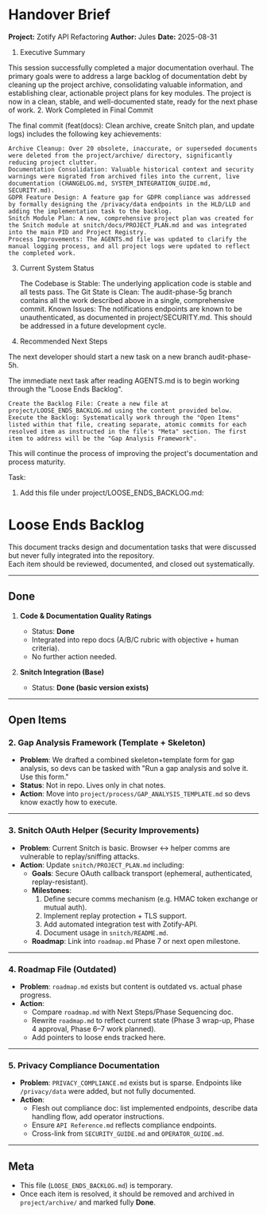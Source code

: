 # Handover Brief

**Project:** Zotify API Refactoring 
**Author:** Jules 
**Date:** 2025-08-31 

1. Executive Summary

This session successfully completed a major documentation overhaul. The primary goals were to address a large backlog of documentation debt by cleaning up the project archive, consolidating valuable information, and establishing clear, actionable project plans for key modules. The project is now in a clean, stable, and well-documented state, ready for the next phase of work.
2. Work Completed in Final Commit

The final commit (feat(docs): Clean archive, create Snitch plan, and update logs) includes the following key achievements:

    Archive Cleanup: Over 20 obsolete, inaccurate, or superseded documents were deleted from the project/archive/ directory, significantly reducing project clutter.
    Documentation Consolidation: Valuable historical context and security warnings were migrated from archived files into the current, live documentation (CHANGELOG.md, SYSTEM_INTEGRATION_GUIDE.md, SECURITY.md).
    GDPR Feature Design: A feature gap for GDPR compliance was addressed by formally designing the /privacy/data endpoints in the HLD/LLD and adding the implementation task to the backlog.
    Snitch Module Plan: A new, comprehensive project plan was created for the Snitch module at snitch/docs/PROJECT_PLAN.md and was integrated into the main PID and Project Registry.
    Process Improvements: The AGENTS.md file was updated to clarify the manual logging process, and all project logs were updated to reflect the completed work.

3. Current System Status

    The Codebase is Stable: The underlying application code is stable and all tests pass.
    The Git State is Clean: The audit-phase-5g branch contains all the work described above in a single, comprehensive commit.
    Known Issues: The notifications endpoints are known to be unauthenticated, as documented in project/SECURITY.md. This should be addressed in a future development cycle.

4. Recommended Next Steps

The next developer should start a new task on a new branch audit-phase-5h.

The immediate next task after reading AGENTS.md is to begin working through the "Loose Ends Backlog".

    Create the Backlog File: Create a new file at project/LOOSE_ENDS_BACKLOG.md using the content provided below.
    Execute the Backlog: Systematically work through the "Open Items" listed within that file, creating separate, atomic commits for each resolved item as instructed in the file's "Meta" section. The first item to address will be the "Gap Analysis Framework".

This will continue the process of improving the project's documentation and process maturity.

Task: 

1. Add this file under project/LOOSE_ENDS_BACKLOG.md:

# Loose Ends Backlog

This document tracks design and documentation tasks that were discussed but never fully integrated into the repository.  
Each item should be reviewed, documented, and closed out systematically.

---

## Done
1. **Code & Documentation Quality Ratings**
   - Status: **Done**
   - Integrated into repo docs (A/B/C rubric with objective + human criteria).
   - No further action needed.

2. **Snitch Integration (Base)**
   - Status: **Done (basic version exists)**

---

## Open Items

### 2. Gap Analysis Framework (Template + Skeleton)
- **Problem**: We drafted a combined skeleton+template form for gap analysis, so devs can be tasked with "Run a gap analysis and solve it. Use this form."  
- **Status**: Not in repo. Lives only in chat notes.  
- **Action**: Move into `project/process/GAP_ANALYSIS_TEMPLATE.md` so devs know exactly how to execute.  

---

### 3. Snitch OAuth Helper (Security Improvements)
- **Problem**: Current Snitch is basic. Browser ↔ helper comms are vulnerable to replay/sniffing attacks.  
- **Action**: Update `snitch/PROJECT_PLAN.md` including:  
  - **Goals**: Secure OAuth callback transport (ephemeral, authenticated, replay-resistant).  
  - **Milestones**:  
    1. Define secure comms mechanism (e.g. HMAC token exchange or mutual auth).  
    2. Implement replay protection + TLS support.  
    3. Add automated integration test with Zotify-API.  
    4. Document usage in `snitch/README.md`.  
  - **Roadmap**: Link into `roadmap.md` Phase 7 or next open milestone.  

---

### 4. Roadmap File (Outdated)
- **Problem**: `roadmap.md` exists but content is outdated vs. actual phase progress.  
- **Action**:  
  - Compare `roadmap.md` with Next Steps/Phase Sequencing doc.  
  - Rewrite `roadmap.md` to reflect current state (Phase 3 wrap-up, Phase 4 approval, Phase 6–7 work planned).  
  - Add pointers to loose ends tracked here.  

---

### 5. Privacy Compliance Documentation
- **Problem**: `PRIVACY_COMPLIANCE.md` exists but is sparse. Endpoints like `/privacy/data` were added, but not fully documented.  
- **Action**:  
  - Flesh out compliance doc: list implemented endpoints, describe data handling flow, add operator instructions.  
  - Ensure `API Reference.md` reflects compliance endpoints.  
  - Cross-link from `SECURITY_GUIDE.md` and `OPERATOR_GUIDE.md`.  

---

## Meta
- This file (`LOOSE_ENDS_BACKLOG.md`) is temporary.  
- Once each item is resolved, it should be removed and archived in `project/archive/` and marked fully **Done**.  
